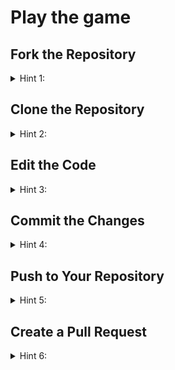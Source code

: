 # Play the game
## Fork the Repository
<details>
<summary>Hint 1:</summary>
1. Click the "Fork" button in the top right corner to create your own copy.
</details>

## Clone the Repository
<details>
<summary>Hint 2:</summary>

Clone your forked repository to your local machine.

```bash
git clone https://github.com/bouzenaali/git-github-gdsc-meetup
```
</details>

## Edit the Code
<details>
<summary>Hint 3: </summary>

1. Open the `index.html` file in a text editor.
2. Look for a section that says Team display
3. Add your team, for example:

```html
      <!-- Team 1 -->
      <div class="team-box">
          <div class="member-box">Ali BOUZENA</div>
          <div class="member-box">Melissa GHEMARI</div>
      </div>
```
</details>

## Commit the Changes
<details>
<summary>Hint 4:</summary>

Add your changes to the staging area.

```bash
git add index.html
```
**or** 
```bash
git add .
```
Commit the changes with a meaningful message.

```bash
git commit -m "Add my team"
```
</details>

## Push to Your Repository
<details>
<summary>Hint 5:</summary>

Push your changes to your forked repository.

```bash
git push origin main
```
</details>

## Create a Pull Request
<details>
<summary>Hint 6:</summary>

1. Go to your forked repository on GitHub.
2. Click on the "New Pull Request" button.
3. Ensure the base repository is the original repository, and the base branch is `main`.
4. Ensure the head repository is your forked repository, and the compare branch is also `main`.
5. Click `Create Pull Request` and add a title and description.

</details>
